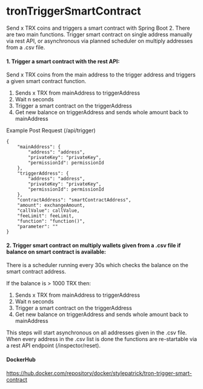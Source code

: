 # tronTriggerSmartContract

Send x TRX coins and triggers a smart contract with Spring Boot 2. There are two main functions. Trigger smart contract on single address manually via rest API, or asynchronous via planned scheduler on multiply addresses from a .csv file.

#### 1. Trigger a smart contract with the rest API:

Send x TRX coins from the main address to the trigger address and triggers a given smart contract function.
   
1. Sends x TRX from mainAddress to triggerAddress
2. Wait n seconds
3. Trigger a smart contract on the triggerAddress
4. Get new balance on triggerAddress and sends whole amount back to mainAddress 
   
Example Post Request (/api/trigger)
```
{
    "mainAddress": {
        "address": "address",
        "privateKey": "privateKey",
        "permissionId": permissionId
    },
    "triggerAddress": {
        "address": "address",
        "privateKey": "privateKey",
        "permissionId": permissionId
    },
    "contractAddress": "smartContractAddress",
    "amount": exchangeAmount,
    "callValue": callValue,
    "feeLimit": feeLimit,
    "function": "function()",
    "parameter": ""
}
```

#### 2. Trigger smart contract on multiply wallets given from a .csv file if balance on smart contract is available: 

There is a scheduler running every 30s which checks the balance on the smart contract address.

If the balance is > 1000 TRX then:
1. Sends x TRX from mainAddress to triggerAddress
2. Wait n seconds
3. Trigger a smart contract on the triggerAddress
4. Get new balance on triggerAddress and sends whole amount back to mainAddress 
   
This steps will start asynchronous on all addresses given in the .csv file. 
When every address in the .csv list is done the functions are re-startable via a rest API endpoint (/inspector/reset).

#### DockerHub

https://hub.docker.com/repository/docker/stylepatrick/tron-trigger-smart-contract
